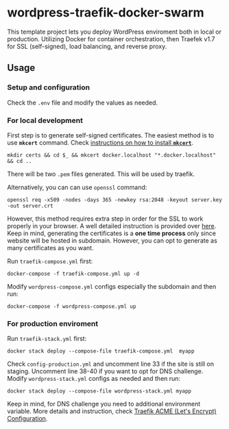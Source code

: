 # wordpress-traefik-docker-swarm
This template project lets you deploy WordPress enviroment both in local or production. Utilizing Docker for container orchestration, then Traefek v1.7 for SSL (self-signed), load balancing, and reverse proxy.

## Usage

### Setup and configuration
Check the `.env` file and modify the values as needed.

### For local development
First step is to generate self-signed certificates. The easiest method is to use **`mkcert`** command. Check [instructions on how to install **`mkcert`**](https://github.com/FiloSottile/mkcert).
```
mkdir certs && cd $_ && mkcert docker.localhost "*.docker.localhost" && cd ..
```
There will be two `.pem` files generated. This will be used by traefik.

Alternatively, you can can use `openssl` command:
```
openssl req -x509 -nodes -days 365 -newkey rsa:2048 -keyout server.key -out server.crt
```
However, this method requires extra step in order for the SSL to work properly in your browser. A well detailed instruction is provided over [here](https://stackoverflow.com/questions/21488845/how-can-i-generate-a-self-signed-certificate-with-subjectaltname-using-openssl/21494483#21494483). 
Keep in mind, generating the certificates is a **one time process** only since website will be hosted in subdomain. However, you can opt to generate as many certificates as you want.

Run `traefik-compose.yml` first:
```
docker-compose -f traefik-compose.yml up -d
```
Modify `wordpress-compose.yml` configs especially the subdomain and then run:
```
docker-compose -f wordpress-compose.yml up
```

### For production enviroment
Run `traefik-stack.yml` first:
```
docker stack deploy --compose-file traefik-compose.yml  myapp
```
Check `config-production.yml` and uncomment line 33 if the site is still on staging. Uncomment line 38-40 if you want to opt for DNS challenge.
Modify  `wordpress-stack.yml` configs as needed and then run:
```
docker stack deploy --compose-file wordpress-stack.yml myapp
```
Keep in mind, for DNS challenge you need to additional environment variable. More details and instruction, check [Traefik ACME (Let's Encrypt) Configuration](https://docs.traefik.io/v1.7/configuration/acme/).
